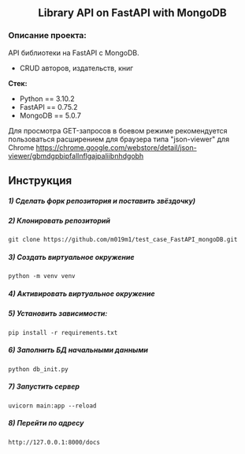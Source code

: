 <h2 align="center">Library API on FastAPI with MongoDB</h2>


### Описание проекта:
API библиотеки на FastAPI с MongoDB.
- CRUD авторов, издательств, книг

**Стек:**
- Python == 3.10.2
- FastAPI == 0.75.2
- MongoDB == 5.0.7


Для просмотра GET-запросов в боевом режиме рекомендуется пользоваться расширением для браузера типа "json-viewer" для Chrome
https://chrome.google.com/webstore/detail/json-viewer/gbmdgpbipfallnflgajpaliibnhdgobh

## Инструкция

##### 1) Сделать форк репозитория и поставить звёздочку)

##### 2) Клонировать репозиторий

    git clone https://github.com/m019m1/test_case_FastAPI_mongoDB.git

##### 3) Создать виртуальное окружение

    python -m venv venv
    
##### 4) Активировать виртуальное окружение

##### 5) Установить зависимости:

    pip install -r requirements.txt

##### 6) Заполнить БД начальными данными

    python db_init.py
        
##### 7) Запустить сервер

    uvicorn main:app --reload
    
##### 8) Перейти по адресу

    http://127.0.0.1:8000/docs
    